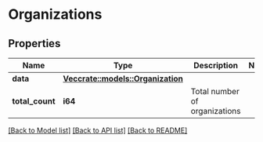 # Organizations

## Properties

Name | Type | Description | Notes
------------ | ------------- | ------------- | -------------
**data** | [**Vec<crate::models::Organization>**](Organization.md) |  | 
**total_count** | **i64** | Total number of organizations  | 

[[Back to Model list]](../README.md#documentation-for-models) [[Back to API list]](../README.md#documentation-for-api-endpoints) [[Back to README]](../README.md)


